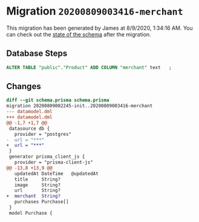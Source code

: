 # Migration `20200809003416-merchant`

This migration has been generated by James at 8/9/2020, 1:34:16 AM.
You can check out the [state of the schema](./schema.prisma) after the migration.

## Database Steps

```sql
ALTER TABLE "public"."Product" ADD COLUMN "merchant" text   ;
```

## Changes

```diff
diff --git schema.prisma schema.prisma
migration 20200809002245-init..20200809003416-merchant
--- datamodel.dml
+++ datamodel.dml
@@ -1,7 +1,7 @@
 datasource db {
   provider = "postgres"
-  url = "***"
+  url = "***"
 }
 generator prisma_client_js {
   provider = "prisma-client-js"
@@ -13,8 +13,9 @@
   updatedAt DateTime   @updatedAt
   title     String?
   image     String?
   url       String?
+  merchant  String?
   purchases Purchase[]
 }
 model Purchase {
```


